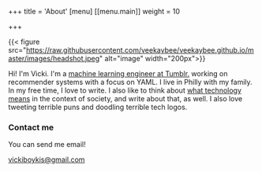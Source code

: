 +++
title = 'About'
[menu]
[[menu.main]]
  weight = 10



+++

{{< figure src="https://raw.githubusercontent.com/veekaybee/veekaybee.github.io/master/images/headshot.jpeg" alt="image" width="200px">}}


Hi! I'm Vicki. I'm a [machine learning engineer at Tumblr.](https://applyingml.com/mentors/vicki-boykis/) working on recommender systems with a focus on YAML.  I live in Philly with my family. In my free time, I love to write. I also like to think about [what technology means](https://vicki.substack.com/) in the context of society, and write about that,  as well. I also love tweeting terrible puns and doodling terrible tech logos. 


### Contact me

You can send me email!

[vickiboykis@gmail.com](mailto:vickiboykis@gmail.com)


